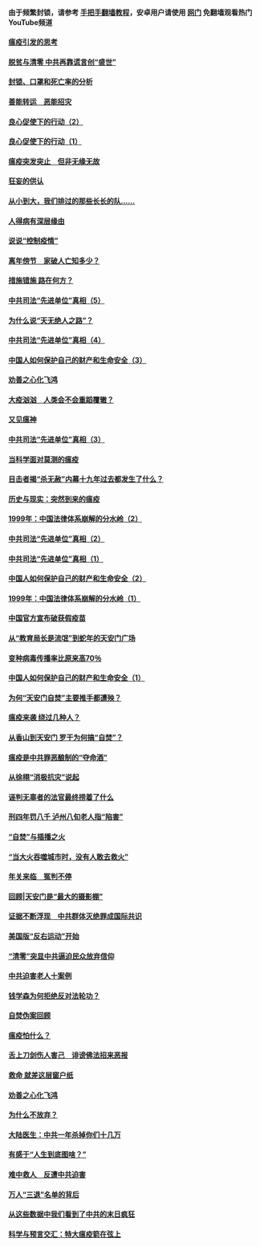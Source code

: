 #### 由于频繁封锁，请参考 [手把手翻墙教程](https://github.com/gfw-breaker/guides/wiki/)，安卓用户请使用 [网门](https://github.com/gfw-breaker/nogfw/blob/master/dl.md?t=03051500) 免翻墙观看热门YouTube频道 

#### [瘟疫引发的思考](../pages/19/421594.md?t=03051500) 

#### [脱贫与清零 中共再靠谎言创“盛世”](../pages/19/421590.md?t=03051500) 

#### [封锁、口罩和死亡率的分析](../pages/19/421495.md?t=03051500) 

#### [善能转运　恶能招灾](../pages/19/421334.md?t=03051500) 

#### [良心促使下的行动（2）](../pages/19/421361.md?t=03051500) 

#### [良心促使下的行动（1）](../pages/19/421302.md?t=03051500) 

#### [瘟疫突发突止　但非无缘无故](../pages/19/421281.md?t=03051500) 

#### [狂妄的供认](../pages/19/421199.md?t=03051500) 

#### [从小到大，我们排过的那些长长的队……](../pages/19/421243.md?t=03051500) 

#### [人得病有深层缘由](../pages/19/420864.md?t=03051500) 

#### [说说“控制疫情”](../pages/19/420831.md?t=03051500) 

#### [离年傍节　家破人亡知多少？](../pages/19/420563.md?t=03051500) 

#### [措施错施  路在何方？](../pages/19/420076.md?t=03051500) 

#### [中共司法“先进单位”真相（5）](../pages/19/419453.md?t=03051500) 

#### [为什么说“天无绝人之路”？](../pages/19/419618.md?t=03051500) 

#### [中共司法“先进单位”真相（4）](../pages/19/419452.md?t=03051500) 

#### [中国人如何保护自己的财产和生命安全（3）](../pages/19/419405.md?t=03051500) 

#### [劝善之心化飞鸿](../pages/19/418758.md?t=03051500) 

#### [大疫汹汹　人类会不会重蹈覆辙？](../pages/19/419691.md?t=03051500) 

#### [又见瘟神](../pages/19/419225.md?t=03051500) 

#### [中共司法“先进单位”真相（3）](../pages/19/419451.md?t=03051500) 

#### [当科学面对莫测的瘟疫](../pages/19/419625.md?t=03051500) 

#### [目击者揭“杀无赦”内幕十九年过去都发生了什么？](../pages/19/419617.md?t=03051500) 

#### [历史与现实：突然到来的瘟疫](../pages/19/419619.md?t=03051500) 

#### [1999年：中国法律体系崩解的分水岭（2）](../pages/19/419455.md?t=03051500) 

#### [中共司法“先进单位”真相（2）](../pages/19/419450.md?t=03051500) 

#### [中共司法“先进单位”真相（1）](../pages/19/419449.md?t=03051500) 

#### [中国人如何保护自己的财产和生命安全（2）](../pages/19/419404.md?t=03051500) 

#### [1999年：中国法律体系崩解的分水岭（1）](../pages/19/419454.md?t=03051500) 

#### [中国官方宣布破获假疫苗](../pages/19/419504.md?t=03051500) 

#### [从“教育局长是流氓”到蛇年的天安门广场](../pages/19/419470.md?t=03051500) 

#### [变种病毒传播率比原来高70％](../pages/19/419456.md?t=03051500) 

#### [中国人如何保护自己的财产和生命安全（1）](../pages/19/419403.md?t=03051500) 

#### [为何“天安门自焚”主要推手都遭殃？](../pages/19/419348.md?t=03051500) 

#### [瘟疫来袭 绕过几种人？](../pages/19/419349.md?t=03051500) 

#### [从香山到天安门 罗干为何搞“自焚”？](../pages/19/419270.md?t=03051500) 

#### [瘟疫是中共罪恶酿制的“夺命酒”](../pages/19/419223.md?t=03051500) 

#### [从徐栩“消极抗灾”说起](../pages/19/419224.md?t=03051500) 

#### [诬判无辜者的法官最终捞着了什么](../pages/19/419268.md?t=03051500) 

#### [刑四年罚八千 泸州八旬老人指“陷害”](../pages/19/419232.md?t=03051500) 

#### [“自焚”与插播之火](../pages/19/419226.md?t=03051500) 

#### [“当大火吞噬城市时，没有人敢去救火”](../pages/19/419077.md?t=03051500) 

#### [年关来临　冤判不停](../pages/19/419093.md?t=03051500) 

#### [回顾|天安门是“最大的摄影棚”](../pages/19/380866.md?t=03051500) 

#### [证据不断浮现　中共群体灭绝罪成国际共识](../pages/19/419031.md?t=03051500) 

#### [美国版“反右运动”开始](../pages/19/419030.md?t=03051500) 

#### [“清零”突显中共逼迫民众放弃信仰](../pages/19/418995.md?t=03051500) 

#### [中共迫害老人十案例](../pages/19/418831.md?t=03051500) 

#### [钱学森为何拒绝反对法轮功？](../pages/19/418905.md?t=03051500) 

#### [自焚伪案回顾](../pages/19/418799.md?t=03051500) 

#### [瘟疫怕什么？](../pages/19/418800.md?t=03051500) 

#### [舌上刀剑伤人害己　诽谤佛法招来恶报](../pages/19/418731.md?t=03051500) 

#### [救命 就差这层窗户纸](../pages/19/418706.md?t=03051500) 

#### [劝善之心化飞鸿](../pages/19/416766.md?t=03051500) 

#### [为什么不放弃？](../pages/19/418691.md?t=03051500) 

#### [大陆医生：中共一年杀掉你们十几万](../pages/19/418670.md?t=03051500) 

#### [有感于“人生到底图啥？”](../pages/19/418624.md?t=03051500) 

#### [难中救人　反遭中共迫害](../pages/19/418414.md?t=03051500) 

#### [万人“三退”名单的背后](../pages/19/418505.md?t=03051500) 

#### [从这些数据中我们看到了中共的末日疯狂](../pages/19/418420.md?t=03051500) 

#### [科学与预言交汇：特大瘟疫箭在弦上](../pages/19/418266.md?t=03051500) 

